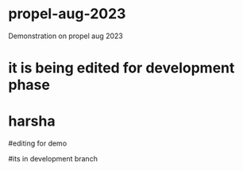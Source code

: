 # propel-aug-2023
Demonstration on  propel aug  2023

# it is being edited for development phase 
# harsha

#editing for demo

#its in development branch 
